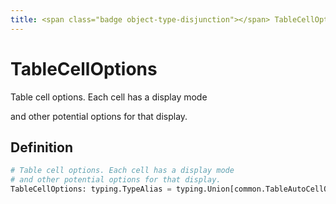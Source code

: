 ```yaml
---
title: <span class="badge object-type-disjunction"></span> TableCellOptions
---
```

# <span class="badge object-type-disjunction"></span> TableCellOptions

Table cell options. Each cell has a display mode

and other potential options for that display.

## Definition

```python
# Table cell options. Each cell has a display mode
# and other potential options for that display.
TableCellOptions: typing.TypeAlias = typing.Union[common.TableAutoCellOptions, common.TableSparklineCellOptions, common.TableBarGaugeCellOptions, common.TableColoredBackgroundCellOptions, common.TableColorTextCellOptions, common.TableImageCellOptions, common.TableDataLinksCellOptions, common.TableJsonViewCellOptions]
```
